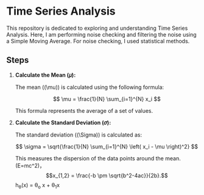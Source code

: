 # Time Series Analysis

This repository is dedicated to exploring and understanding Time Series Analysis. Here, I am performing noise checking and filtering the noise using a Simple Moving Average. For noise checking, I used statistical methods.

## Steps

1. **Calculate the Mean (𝜇):**

   The mean (\(\mu\)) is calculated using the following formula:

   $$
   \mu = \frac{1}{N} \sum_{i=1}^{N} x_i
   $$

   This formula represents the average of a set of values.

2. **Calculate the Standard Deviation (𝜎):**

   The standard deviation (\(\Sigma\)) is calculated as:

   $$
   \sigma = \sqrt{\frac{1}{N} \sum_{i=1}^{N} \left( x_i - \mu \right)^2}
   $$

   This measures the dispersion of the data points around the mean.
   \(E=mc^2\)，$$x_{1,2} = \frac{-b \pm \sqrt{b^2-4ac}}{2b}.$$
h<sub>&theta;</sub>(x) = &theta;<sub>o</sub> x + &theta;<sub>1</sub>x

